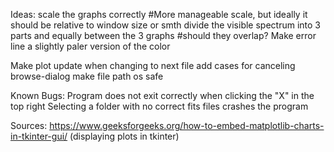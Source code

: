 Ideas:
scale the graphs correctly #More manageable scale, but ideally it should be relative to window size or smth
divide the visible spectrum into 3 parts and equally between the 3 graphs #should they overlap?
Make error line a slightly paler version of the color

Make plot update when changing to next file
add cases for canceling browse-dialog
make file path os safe

Known Bugs:
Program does not exit correctly when clicking the "X" in the top right
Selecting a folder with no correct fits files crashes the program

Sources:
https://www.geeksforgeeks.org/how-to-embed-matplotlib-charts-in-tkinter-gui/ (displaying plots in tkinter)